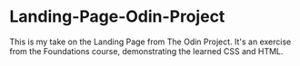 # Landing-Page-Odin-Project
This is my take on the Landing Page from The Odin Project.
It's an exercise from the Foundations course, demonstrating the learned CSS and HTML.